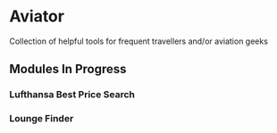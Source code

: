 # Aviator
Collection of helpful tools for frequent travellers and/or aviation geeks

## Modules In Progress ##

### Lufthansa Best Price Search ###

### Lounge Finder ###
